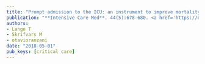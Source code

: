 ```yaml
---
title: "Prompt admission to the ICU: an instrument to improve mortality for deteriorating ward patients"
publication: "**Intensive Care Med**. 44(5):678-680. <a href='https://doi.org/10.1007/s00134-018-5194-9' target='_blank' rel='noopener noreferrer'>10.1007/s00134-018-5194-9</a>"
authors:
- Lange T
- Skrifvars M
- otavioranzani
date: "2018-05-01"
pub_keys: [critical care]
---
```

